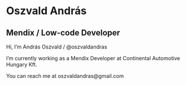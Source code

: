 <h1>Oszvald András</h1>
<h2>Mendix / Low-code Developer</h2>
<p>Hi, I’m András Oszvald / @oszvaldandras</p>
<p>I’m currently working as a Mendix Developer at Continental Automotive Hungary Kft.</p>
<p>You can reach me at oszvaldandras@gmail.com</p>

<!---
oszvaldandras/oszvaldandras is a ✨ special ✨ repository because its `README.md` (this file) appears on your GitHub profile.
You can click the Preview link to take a look at your changes.
--->
